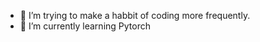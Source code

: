 - 🌱 I’m trying to make a habbit of coding more frequently.
- 🌱 I’m currently learning Pytorch
<!---
jaeohshin/jaeohshin is a ✨ special ✨ repository because its `README.md` (this file) appears on your GitHub profile.
You can click the Preview link to take a look at your changes.
--->
